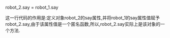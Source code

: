 robot_2.say = robot_1.say

这一行代码的作用是:定义对象robot_2的say属性,并将robot_1的say属性值赋予robot_2.say,由于该属性值是一个匿名函数,所以,robot_2.say实际上是该对象的一个方法.